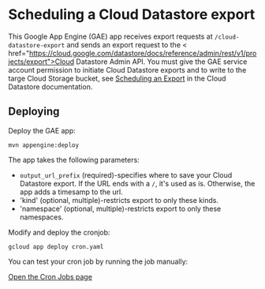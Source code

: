 # Scheduling a Cloud Datastore export

This Google App Engine (GAE) app receives export requests at `/cloud-datastore-export` and
sends an export request to the < href="https://cloud.google.com/datastore/docs/reference/admin/rest/v1/projects/export">Cloud Datastore Admin API</a>. You must give the GAE service account permission to initiate Cloud Datastore exports and
to write to the targe Cloud Storage bucket, see [Scheduling an Export](https://cloud.google.com/datastore/docs/schedule-export) in the Cloud Datastore documentation.

## Deploying

Deploy the GAE app:

    mvn appengine:deploy

The app takes the following parameters:

* `output_url_prefix` (required)-specifies where to save your Cloud Datastore export. If the URL ends with a `/`, it's used as is. Otherwise, the app adds a timesamp to the url.
* 'kind' (optional, multiple)-restricts export to only these kinds.
* 'namespace' (optional, multiple)-restricts export to only these namespaces.

Modify and deploy the cronjob:

    gcloud app deploy cron.yaml

You can test your cron job by running the job manually:

<a href="https://console.cloud.google.com/appengine/cronjobs">Open the Cron Jobs page</a>